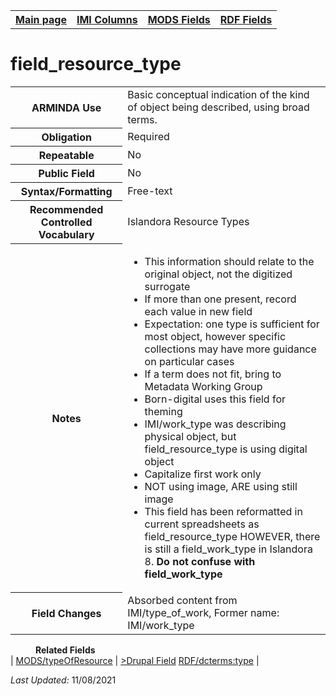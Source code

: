 <html>

<body>
<table style="width:100%">
  <tr>
    <th><a href="index.md">Main page</a></th>
	<th><a href="IMI.md">IMI Columns</a></th>
    <th><a href="MODS.md">MODS Fields</a></th>
    <th><a href="RDF.md">RDF Fields</a></th>
  </tr>
</table>

<h1>field_resource_type</h1>
<table>
<tr>
	<th>ARMINDA Use</th>
	<td>Basic conceptual indication of the kind of object being described, using broad terms.</td>
</tr>
<tr>
	<th>Obligation</th>
	<td>Required</td>
</tr>
<tr>
	<th>Repeatable</th>
	<td>No</td>
</tr>
<tr>
	<th>Public Field</th>
	<td>No</td>
</tr>
<tr>
	<th>Syntax/Formatting</th>
	<td>Free-text</td>
</tr>
<tr>
	<th>Recommended Controlled Vocabulary</th>
	<td>Islandora Resource Types</td>
</tr>
<tr>
	<th>Notes</th>
	<td>
		<ul>
			<li>This information should relate to the original object, not the digitized surrogate</li>
			<li>If more than one present, record each value in new field</li>
			<li>Expectation: one type is sufficient for most object, however specific collections may have more guidance on particular cases</li>
			<li>If a term does not fit, bring to Metadata Working Group</li>
			<li>Born-digital uses this field for theming</li>
			<li>IMI/work_type was describing physical object, but field_resource_type is using digital object</li>
			<li>Capitalize first work only</li>
			<li>NOT using image, ARE using still image</li>
			<li>This field has been reformatted in current spreadsheets as field_resource_type HOWEVER, there is still a field_work_type in Islandora 8. <b>Do not confuse with field_work_type</b></li>
		</ul>
	</td>
</tr>
<tr>
	<th>Field Changes</th>
	<td>Absorbed content from IMI/type_of_work, Former name: IMI/work_type</td>
</tr>
</table>
<dd><b>Related Fields</b></dd>
	| <a href="mods.typeOfResource.md">MODS/typeOfResource</a> | 
	<a href="DrupalField.md">>Drupal Field</a>
	<a href="rdf.dcterms.type.md">RDF/dcterms:type</a> |
</dl>
<p><i>Last Updated: </i>11/08/2021</p>
</body>
</html>